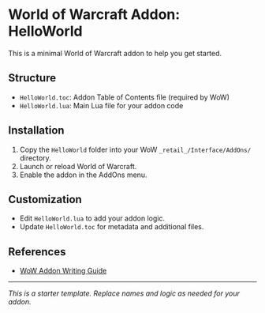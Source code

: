 # World of Warcraft Addon: HelloWorld

This is a minimal World of Warcraft addon to help you get started.

## Structure
- `HelloWorld.toc`: Addon Table of Contents file (required by WoW)
- `HelloWorld.lua`: Main Lua file for your addon code

## Installation
1. Copy the `HelloWorld` folder into your WoW `_retail_/Interface/AddOns/` directory.
2. Launch or reload World of Warcraft.
3. Enable the addon in the AddOns menu.

## Customization
- Edit `HelloWorld.lua` to add your addon logic.
- Update `HelloWorld.toc` for metadata and additional files.

## References
- [WoW Addon Writing Guide](https://wowpedia.fandom.com/wiki/Addon_creation)

---
*This is a starter template. Replace names and logic as needed for your addon.*
